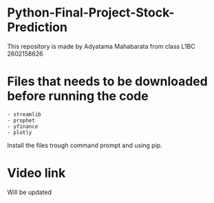 # Python-Final-Project-Stock-Prediction
This repository is made by Adyatama Mahabarata from class L1BC 2602158626

# Files that needs to be downloaded before running the code
```
- streamlib
- prophet
- yfinance
- plotly
```
Install the files trough command prompt and using pip.

# Video link
Will be updated

